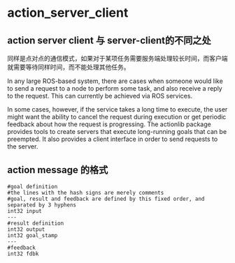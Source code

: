 # action_server_client

## action server client 与 server-client的不同之处

同样是点对点的通信模式，如果对于某项任务需要服务端处理较长时间，而客户端就需要等待同样时间，而不能处理其他任务。

In any large ROS-based system, there are cases when someone would like to send a request to a node to perform some task, and also receive a reply to the request. This can currently be achieved via ROS services.

In some cases, however, if the service takes a long time to execute, the user might want the ability to cancel the request during execution or get periodic feedback about how the request is progressing. The actionlib package provides tools to create servers that execute long-running goals that can be preempted. It also provides a client interface in order to send requests to the server.

## action message 的格式

```text
#goal definition
#the lines with the hash signs are merely comments
#goal, result and feedback are defined by this fixed order, and separated by 3 hyphens
int32 input
---
#result definition
int32 output
int32 goal_stamp
---
#feedback
int32 fdbk
```
